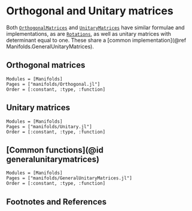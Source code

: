 # Orthogonal and Unitary matrices

Both [`OrthogonalMatrices`](@ref) and [`UnitaryMatrices`](@ref) have similar formulae and implementations, as are [`Rotations`](@ref), as well as unitary matrices with determinant equal to one. These share a [common implementation](@ref Manifolds.GeneralUnitaryMatrices).

## Orthogonal matrices

```@autodocs
Modules = [Manifolds]
Pages = ["manifolds/Orthogonal.jl"]
Order = [:constant, :type, :function]
```

## Unitary matrices

```@autodocs
Modules = [Manifolds]
Pages = ["manifolds/Unitary.jl"]
Order = [:constant, :type, :function]
```


## [Common functions](@id generalunitarymatrices)

```@autodocs
Modules = [Manifolds]
Pages = ["manifolds/GeneralUnitaryMatrices.jl"]
Order = [:constant, :type, :function]
```
## Footnotes and References